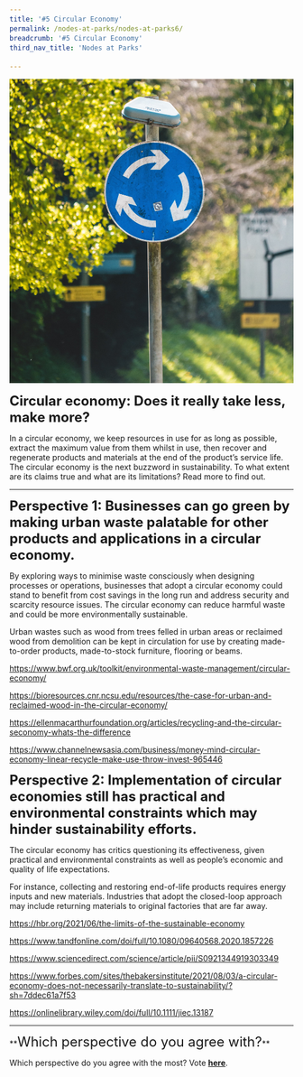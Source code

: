 ```yaml
---
title: '#5 Circular Economy'
permalink: /nodes-at-parks/nodes-at-parks6/
breadcrumb: '#5 Circular Economy'
third_nav_title: 'Nodes at Parks'

---
```


![](../images/nodes-at-parks-10-min.jpg)



**<font size="5">Circular economy: Does it really take less, make more?</font>**

In a circular economy, we keep resources in use for as long as possible, extract the maximum value from them whilst in use, then recover and regenerate products and materials at the end of the product’s service life. The circular economy is the next buzzword in sustainability. To what extent are its claims true and what are its limitations? Read more to find out.



<HR>

**<FONT SIZE="5">Perspective 1: Businesses can go green by making urban waste palatable for other products and applications in a circular economy.</FONT>** 

By exploring ways to minimise waste consciously when designing processes or operations, businesses that adopt a circular economy could stand to benefit from cost savings in the long run and address security and scarcity resource issues. The circular economy can reduce harmful waste and could be more environmentally sustainable. 

Urban wastes such as wood from trees felled in urban areas or reclaimed wood from demolition can be kept in circulation for use by creating made-to-order products, made-to-stock furniture, flooring or beams. 

<a href="https://www.bwf.org.uk/toolkit/environmental-waste-management/circular-economy/"  target="_blank">https://www.bwf.org.uk/toolkit/environmental-waste-management/circular-economy/</a>

<a href="https://bioresources.cnr.ncsu.edu/resources/the-case-for-urban-and-reclaimed-wood-in-the-circular-economy/"  target="_blank">https://bioresources.cnr.ncsu.edu/resources/the-case-for-urban-and-reclaimed-wood-in-the-circular-economy/</a> 

<a href="https://ellenmacarthurfoundation.org/articles/recycling-and-the-circular-seconomy-whats-the-difference"  target="_blank">https://ellenmacarthurfoundation.org/articles/recycling-and-the-circular-seconomy-whats-the-difference</a> 

<a href="https://www.channelnewsasia.com/business/money-mind-circular-economy-linear-recycle-make-use-throw-invest-965446"  target="_blank">https://www.channelnewsasia.com/business/money-mind-circular-economy-linear-recycle-make-use-throw-invest-965446</a>



**<FONT SIZE="5">Perspective 2: Implementation of circular economies still has practical and environmental constraints which may hinder sustainability efforts.</FONT>** 

The circular economy has critics questioning its effectiveness, given practical and environmental constraints as well as people’s economic and quality of life expectations. 

For instance, collecting and restoring end-of-life products requires energy inputs and new materials. Industries that adopt the closed-loop approach may include returning materials to original factories that are far away.

<a href="https://hbr.org/2021/06/the-limits-of-the-sustainable-economy"  target="_blank">https://hbr.org/2021/06/the-limits-of-the-sustainable-economy</a>

<a href="https://www.tandfonline.com/doi/full/10.1080/09640568.2020.1857226"  target="_blank">https://www.tandfonline.com/doi/full/10.1080/09640568.2020.1857226</a>

<a href="https://www.sciencedirect.com/science/article/pii/S0921344919303349"  target="_blank">https://www.sciencedirect.com/science/article/pii/S0921344919303349 </a>

<a href="https://www.forbes.com/sites/thebakersinstitute/2021/08/03/a-circular-economy-does-not-necessarily-translate-to-sustainability/?sh=7ddec61a7f53 "  target="_blank">https://www.forbes.com/sites/thebakersinstitute/2021/08/03/a-circular-economy-does-not-necessarily-translate-to-sustainability/?sh=7ddec61a7f53 </a>

<a href="https://onlinelibrary.wiley.com/doi/full/10.1111/jiec.13187"  target="_blank">https://onlinelibrary.wiley.com/doi/full/10.1111/jiec.13187</a> 



<HR>
**<FONT SIZE ="5">Which perspective do you agree with?</FONT>**

Which perspective do you agree with the most? Vote **<a href="https://forms.gle/eQi7M8EFgeqvKTt18" target=_blank>here</a>**.

